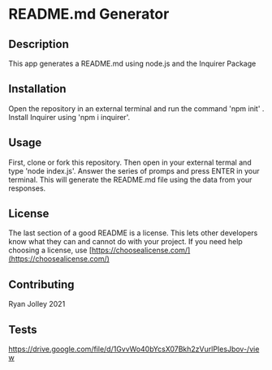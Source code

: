 # README.md Generator

## Description 

This app generates a README.md using node.js and the Inquirer Package

## Installation

Open the repository in an external terminal and run the command 'npm init' . Install Inquirer using 'npm i inquirer'.

## Usage 

First, clone or fork this repository. Then open in your external termal and type 'node index.js'. Answer the series of promps and press ENTER in your terminal. This will generate the README.md file using the data from your responses.




## License

The last section of a good README is a license. This lets other developers know what they can and cannot do with your project. If you need help choosing a license, use [https://choosealicense.com/](https://choosealicense.com/)


## Contributing

Ryan Jolley 2021

## Tests

https://drive.google.com/file/d/1GvvWo40bYcsX07Bkh2zVurlPIesJbov-/view





